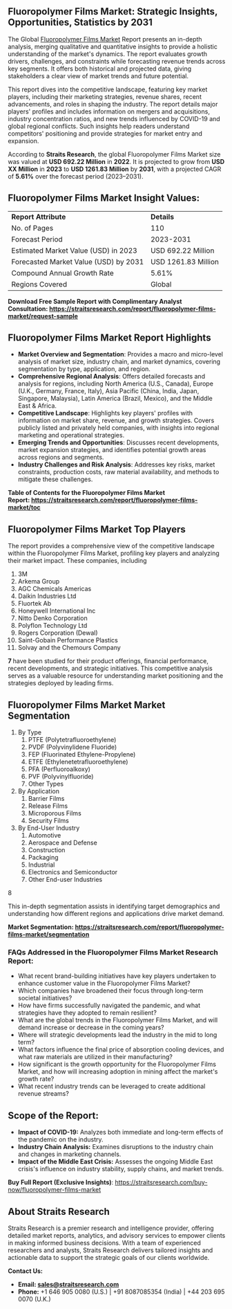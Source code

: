<p>&nbsp;</p>
<h2>Fluoropolymer Films Market: Strategic Insights, Opportunities, Statistics by&nbsp;2031</h2>
<p>The Global <a href="https://straitsresearch.com/report/fluoropolymer-films-market">Fluoropolymer Films Market</a> Report presents an in-depth analysis, merging qualitative and quantitative insights to provide a holistic understanding of the market's dynamics. The report evaluates growth drivers, challenges, and constraints while forecasting revenue trends across key segments. It offers both historical and projected data, giving stakeholders a clear view of market trends and future potential.</p>
<p>This report dives into the competitive landscape, featuring key market players, including their marketing strategies, revenue shares, recent advancements, and roles in shaping the industry. The report details major players' profiles and includes information on mergers and acquisitions, industry concentration ratios, and new trends influenced by COVID-19 and global regional conflicts. Such insights help readers understand competitors' positioning and provide strategies for market entry and expansion.</p>
<p>According to&nbsp;<strong>Straits Research</strong>, the global Fluoropolymer Films Market size was valued at&nbsp;<strong>USD 692.22 Million</strong>&nbsp;in&nbsp;<strong>2022</strong>. It is projected&nbsp;to grow from&nbsp;<strong>USD XX Million</strong>&nbsp;in&nbsp;<strong>2023</strong>&nbsp;to&nbsp;<strong>USD 1261.83 Million</strong>&nbsp;by&nbsp;<strong>2031</strong>, with a projected CAGR of&nbsp;<strong>5.61%</strong>&nbsp;over the forecast period (2023&ndash;2031).</p>
<h2>Fluoropolymer Films Market Insight Values:</h2>
<table>
<tbody>
<tr>
<td><strong>Report Attribute</strong></td>
<td><strong>Details</strong></td>
</tr>
<tr>
<td>No. of Pages</td>
<td>110</td>
</tr>
<tr>
<td>Forecast Period</td>
<td>2023-2031</td>
</tr>
<tr>
<td>Estimated Market Value (USD) in&nbsp;2023</td>
<td>USD 692.22 Million</td>
</tr>
<tr>
<td>Forecasted Market Value (USD) by 2031</td>
<td>USD 1261.83 Million</td>
</tr>
<tr>
<td>Compound Annual Growth Rate</td>
<td>5.61%</td>
</tr>
<tr>
<td>Regions Covered</td>
<td>Global</td>
</tr>
</tbody>
</table>
<p><strong>Download Free Sample Report with&nbsp;Complimentary Analyst Consultation:&nbsp;<a href="https://straitsresearch.com/report/fluoropolymer-films-market/request-sample">https://straitsresearch.com/report/fluoropolymer-films-market/request-sample</a></strong></p>
<h2>Fluoropolymer Films Market Report Highlights</h2>
<ul>
<li><strong>Market Overview and Segmentation</strong>: Provides a macro and micro-level analysis of market size, industry chain, and market dynamics, covering segmentation by type, application, and region.</li>
<li><strong>Comprehensive Regional Analysis</strong>: Offers detailed forecasts and analysis for regions, including North America (U.S., Canada), Europe (U.K., Germany, France, Italy), Asia Pacific (China, India, Japan, Singapore, Malaysia), Latin America (Brazil, Mexico), and the Middle East &amp; Africa.</li>
<li><strong>Competitive Landscape</strong>: Highlights key players' profiles with information on market share, revenue, and growth strategies. Covers publicly listed and privately held companies, with insights into regional marketing and operational strategies.</li>
<li><strong>Emerging Trends and Opportunities</strong>: Discusses recent developments, market expansion strategies, and identifies potential growth areas across regions and segments.</li>
<li><strong>Industry Challenges and Risk Analysis</strong>: Addresses key risks, market constraints, production costs, raw material availability, and methods to mitigate these challenges.</li>
</ul>
<p><strong>Table of Contents for the Fluoropolymer Films Market Report:&nbsp;<a href="https://straitsresearch.com/report/fluoropolymer-films-market/toc">https://straitsresearch.com/report/fluoropolymer-films-market/toc</a></strong></p>
<h2>Fluoropolymer Films Market Top Players</h2>
<p>The report provides a comprehensive view of the competitive landscape within the Fluoropolymer Films Market, profiling key players and analyzing their market impact. These companies, including&nbsp;</p>
<ol>
<li>3M</li>
<li>Arkema Group</li>
<li>AGC Chemicals Americas</li>
<li>Daikin Industries Ltd</li>
<li>Fluortek Ab</li>
<li>Honeywell International Inc</li>
<li>Nitto Denko Corporation</li>
<li>Polyflon Technology Ltd</li>
<li>Rogers Corporation (Dewal)</li>
<li>Saint-Gobain Performance Plastics</li>
<li>Solvay and the Chemours Company</li>
</ol>
<p><strong>7&nbsp;</strong>have been studied for their product offerings, financial performance, recent developments, and strategic initiatives. This competitive analysis serves as a valuable resource for understanding market positioning and the strategies deployed by leading firms.</p>
<h2>Fluoropolymer Films Market Market Segmentation</h2>
<ol>
<li>By Type
<ol>
<li>PTFE (Polytetrafluoroethylene)</li>
<li>PVDF (Polyvinylidene Fluoride)</li>
<li>FEP (Fluorinated Ethylene-Propylene)</li>
<li>ETFE (Ethylenetetrafluoroethylene)</li>
<li>PFA (Perfluoroalkoxy)</li>
<li>PVF (Polyvinylfluoride)</li>
<li>Other Types</li>
</ol>
</li>
<li>By Application
<ol>
<li>Barrier Films</li>
<li>Release Films</li>
<li>Microporous Films</li>
<li>Security Films</li>
</ol>
</li>
<li>By End-User Industry
<ol>
<li>Automotive</li>
<li>Aerospace and Defense</li>
<li>Construction</li>
<li>Packaging</li>
<li>Industrial</li>
<li>Electronics and Semiconductor</li>
<li>Other End-user Industries</li>
</ol>
</li>
</ol>
<p>8</p>
<p>This in-depth segmentation assists in identifying target demographics and understanding how different regions and applications drive market demand.</p>
<p><strong>Market Segmentation:&nbsp;<a href="https://straitsresearch.com/report/fluoropolymer-films-market/segmentation">https://straitsresearch.com/report/fluoropolymer-films-market/segmentation</a></strong></p>
<h3>FAQs Addressed in the Fluoropolymer Films Market Research Report:</h3>
<ul>
<li>What recent brand-building initiatives have key players undertaken to enhance customer value in the Fluoropolymer Films Market?</li>
<li>Which companies have broadened their focus through long-term societal initiatives?</li>
<li>How have firms successfully navigated the pandemic, and what strategies have they adopted to remain resilient?</li>
<li>What are the global trends in the Fluoropolymer Films Market, and will demand increase or decrease in the coming years?</li>
<li>Where will strategic developments lead the industry in the mid to long term?</li>
<li>What factors influence the final price of absorption cooling devices, and what raw materials are utilized in their manufacturing?</li>
<li>How significant is the growth opportunity for the Fluoropolymer Films Market, and how will increasing adoption in mining affect the market's growth rate?</li>
<li>What recent industry trends can be leveraged to create additional revenue streams?</li>
</ul>
<h2>Scope of the Report:</h2>
<ul>
<li><strong>Impact of COVID-19:</strong>&nbsp;Analyzes both immediate and long-term effects of the pandemic on the industry.</li>
<li><strong>Industry Chain Analysis:</strong>&nbsp;Examines disruptions to the industry chain and changes in marketing channels.</li>
<li><strong>Impact of the Middle East Crisis:</strong>&nbsp;Assesses the ongoing Middle East crisis's influence on industry stability, supply chains, and market trends.</li>
</ul>
<p><strong>Buy Full Report (Exclusive Insights)</strong>:&nbsp;<a href="https://straitsresearch.com/buy-now/fluoropolymer-films-market">https://straitsresearch.com/buy-now/fluoropolymer-films-market</a></p>
<h2>About Straits Research</h2>
<p>Straits Research is a premier research and intelligence provider, offering detailed market reports, analytics, and advisory services to empower clients in making informed business decisions. With a team of experienced researchers and analysts, Straits Research delivers tailored insights and actionable data to support the strategic goals of our clients worldwide.</p>
<p><strong>Contact Us:</strong></p>
<ul>
<li><strong>Email:&nbsp;<a href="sales@straitsresearch.com">sales@straitsresearch.com</a></strong></li>
<li><strong>Phone:</strong>&nbsp;+1 646 905 0080 (U.S.) | +91 8087085354 (India) | +44 203 695 0070 (U.K.)</li>
</ul>
<p>&nbsp;</p>
